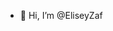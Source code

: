 - 👋 Hi, I’m @EliseyZaf

<!---
EliseyZaf/EliseyZaf is a ✨ special ✨ repository because its `README.md` (this file) appears on your GitHub profile.
You can click the Preview link to take a look at your changes.
--->
